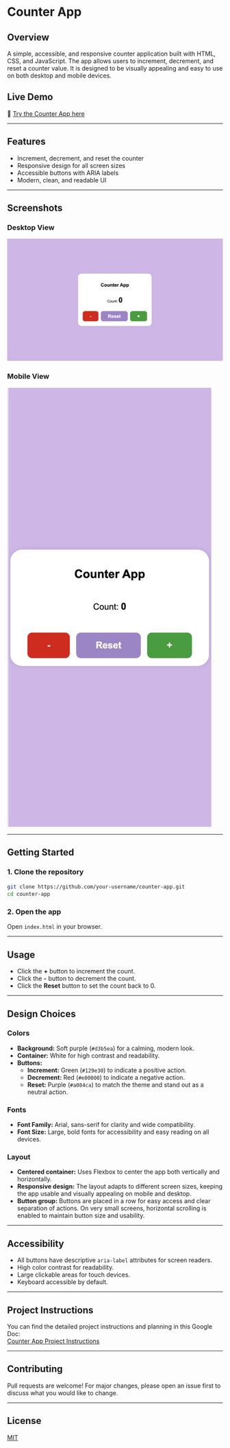 # Counter App

## Overview
A simple, accessible, and responsive counter application built with HTML, CSS, and JavaScript. The app allows users to increment, decrement, and reset a counter value. It is designed to be visually appealing and easy to use on both desktop and mobile devices.

## Live Demo
🚀 [Try the Counter App here](https://lisareitinger.github.io/counter-app/)

---

## Features
- Increment, decrement, and reset the counter
- Responsive design for all screen sizes
- Accessible buttons with ARIA labels
- Modern, clean, and readable UI

---

## Screenshots

### Desktop View
![Desktop Screenshot](images/desktop-placeholder.png)

### Mobile View
![Mobile Screenshot](images/mobile-placeholder.png)

---

## Getting Started

### 1. Clone the repository
```bash
git clone https://github.com/your-username/counter-app.git
cd counter-app
```

### 2. Open the app
Open `index.html` in your browser.

---

## Usage
- Click the **+** button to increment the count.
- Click the **-** button to decrement the count.
- Click the **Reset** button to set the count back to 0.

---

## Design Choices

### Colors
- **Background:** Soft purple (`#d3b5ea`) for a calming, modern look.
- **Container:** White for high contrast and readability.
- **Buttons:**
  - **Increment:** Green (`#129e30`) to indicate a positive action.
  - **Decrement:** Red (`#e00000`) to indicate a negative action.
  - **Reset:** Purple (`#a084ca`) to match the theme and stand out as a neutral action.

### Fonts
- **Font Family:** Arial, sans-serif for clarity and wide compatibility.
- **Font Size:** Large, bold fonts for accessibility and easy reading on all devices.

### Layout
- **Centered container:** Uses Flexbox to center the app both vertically and horizontally.
- **Responsive design:** The layout adapts to different screen sizes, keeping the app usable and visually appealing on mobile and desktop.
- **Button group:** Buttons are placed in a row for easy access and clear separation of actions. On very small screens, horizontal scrolling is enabled to maintain button size and usability.

---

## Accessibility
- All buttons have descriptive `aria-label` attributes for screen readers.
- High color contrast for readability.
- Large clickable areas for touch devices.
- Keyboard accessible by default.

---

## Project Instructions

You can find the detailed project instructions and planning in this Google Doc:  
[Counter App Project Instructions](https://docs.google.com/document/d/1bXReN478wIwU74Ofr1J6hC8P6DCQYP8Q555KlXOFkyM/edit?usp=sharing)

---

## Contributing
Pull requests are welcome! For major changes, please open an issue first to discuss what you would like to change.

---

## License
[MIT](LICENSE)